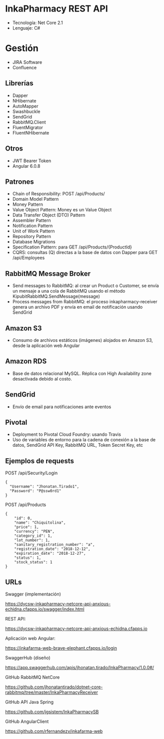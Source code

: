 # InkaPharmacy REST API

- Tecnología: Net Core 2.1
- Lenguaje: C#

# Gestión
- JIRA Software
- Confluence

## Librerías

- Dapper
- NHibernate
- AutoMapper
- Swashbuckle
- SendGrid
- RabbitMQ.Client
- FluentMigrator
- FluentNHibernate

## Otros

- JWT Bearer Token
- Angular 6.0.8

## Patrones

- Chain of Responsibility: POST /api/Products/
- Domain Model Pattern
- Money Pattern
- Value Object Pattern: Money es un Value Object
- Data Transfer Object (DTO) Pattern
- Assembler Pattern
- Notification Pattern
- Unit of Work Pattern
- Repository Pattern
- Database Migrations
- Specification Pattern: para GET /api/Products/{ProductId}
- CQRS: consultas (Q) directas a la base de datos con Dapper para GET /api/Employees

## RabbitMQ Message Broker

- Send messages to RabbitMQ: al crear un Product o Customer, se envía un mensaje a una cola de RabbitMQ usando el método KipubitRabbitMQ.SendMessage(message)
- Process messages from RabbitMQ: el proceso inkapharmacy-receiver genera un archivo PDF y envía en email de notificación usando SendGrid

## Amazon S3

- Consumo de archivos estáticos (imágenes) alojados en Amazon S3, desde la aplicación web Angular

## Amazon RDS

- Base de datos relacional MySQL. Réplica con High Availability zone desactivada debido al costo.

## SendGrid

- Envío de email para notificaciones ante eventos

## Pivotal

- Deployment to Pivotal Cloud Foundry: usando Travis
- Uso de variables de entorno para la cadena de conexión a la base de datos, SendGrid API Key, RabbitMQ URL, Token Secret Key, etc

## Ejemplos de requests

POST /api/Security/Login

```
{
  "Username": "Jhonatan.Tirado1",
  "Password": "P@ssw0rd1"
}
```

POST /api/Products

```
{
    "id": 0,
    "name": "Chiquitolina",
    "price": 1,
    "currency": "PEN",
    "category_id": 1,
    "lot_number": 1,
    "sanitary_registration_number": "a",
    "registration_date": "2018-12-12",
    "expiration_date": "2018-12-27",
    "status": 1,
    "stock_status": 1
}
```

## URLs

Swagger (implementación)

https://dycsw-inkapharmacy-netcore-api-anxious-echidna.cfapps.io/swagger/index.html

REST API:

https://dycsw-inkapharmacy-netcore-api-anxious-echidna.cfapps.io

Aplicación web Angular:

https://inkafarma-web-brave-elephant.cfapps.io/login

SwaggerHub (diseño)

https://app.swaggerhub.com/apis/jhonatan.tirado/InkaPharmacy/1.0.0#/

GitHub RabbitMQ NetCore

https://github.com/jhonatantirado/dotnet-core-rabbitmq/tree/master/InkaPharmacyReceiver

GitHub API Java Spring

https://github.com/jgsistem/InkaPharmacySB

GitHub AngularClient

https://github.com/rfernandezv/inkafarma-web